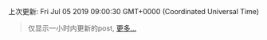 
  
 上次更新: Fri Jul 05 2019 09:00:30 GMT+0000 (Coordinated Universal Time) 

 > 仅显示一小时内更新的post, [更多...](screenshots/)
  